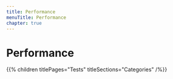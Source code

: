 ```yaml
---
title: Performance
menuTitle: Performance
chapter: true
---
```


# Performance

{{% children titlePages="Tests" titleSections="Categories" /%}}